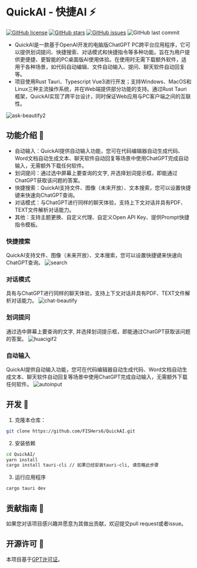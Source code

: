 
# QuickAI - 快捷AI ⚡

[![GitHub license](https://img.shields.io/github/license/FISHers6/QuickAI?color=%238888FF)](https://github.com/FISHers6/QuickAI/blob/master/LICENSE) [![GitHub stars](https://img.shields.io/github/stars/FISHers6/QuickAI?color=yellow&style=social)](https://github.com/FISHers6/QuickAI/stargazers) [![GitHub issues](https://img.shields.io/github/issues/FISHers6/QuickAI?color=red)](https://github.com/FISHers6/QuickAI/issues) ![GitHub last commit](https://img.shields.io/github/last-commit/FISHers6/QuickAI?color=brightgreen)

- QuickAI是一款基于OpenAI开发的电脑版ChatGPT PC跨平台应用程序，它可以提供划词提问、快捷搜索、对话模式和快捷指令等多种功能。旨在为用户提供更便捷、更智能的PC桌面版AI使用体验。在使用时无需下载额外软件，适用于各种场景，如代码自动编辑、文件自动输入、提问、聊天软件自动回复等。
- 项目使用Rust Tauri、Typescript Vue3进行开发；支持Windows、MacOS和Linux三种主流操作系统，并在Web端提供部分功能的支持。通过Rust Tauri框架，QuickAI实现了跨平台设计，同时保证Web应用与PC客户端之间的互联性。

![ask-beautify2](https://user-images.githubusercontent.com/64670884/236515711-19ce7e4c-55fa-43b3-aee5-980617a41cca.png)

## 功能介绍 📝

- 自动输入：QuickAI提供自动输入功能，您可在代码编辑器自动生成代码、Word文档自动生成文本、聊天软件自动回复等场景中使用ChatGPT完成自动输入，无需额外下载任何软件。
- 划词提问：通过选中屏幕上要查询的文字, 并选择划词提示框，即能通过ChatGPT获取该问题的答案。
- 快捷搜索：QuickAI支持文件、图像（未来开放）、文本搜索，您可以设置快捷键来快速向ChatGPT查询。
- 对话模式：与ChatGPT进行同样的聊天体验，支持上下文对话并具有PDF、TEXT文件解析对话能力。
- 其他：支持主题更换、自定义代理、自定义Open API Key、提供Prompt快捷指令模板。


### 快捷搜索
QuickAI支持文件、图像（未来开放）、文本搜索，您可以设置快捷键来快速向ChatGPT查询。
![search](https://user-images.githubusercontent.com/64670884/236515941-08e3535f-5ddf-4ee7-9a63-3d62e7f9b291.png)

### 对话模式
具有与ChatGPT进行同样的聊天体验，支持上下文对话并具有PDF、TEXT文件解析对话能力。
![chat-beautify](https://user-images.githubusercontent.com/64670884/236515767-dfeb1e2c-d8a5-453e-b11f-8c0d5f2ab3b3.png)

### 划词提问
通过选中屏幕上要查询的文字, 并选择划词提示框，即能通过ChatGPT获取该问题的答案。
![huacigif2](https://user-images.githubusercontent.com/64670884/236516177-dfee16a5-bf16-4cc4-9359-cbb3abbd9f8f.gif)

### 自动输入
QuickAI提供自动输入功能，您可在代码编辑器自动生成代码、Word文档自动生成文本、聊天软件自动回复等场景中使用ChatGPT完成自动输入，无需额外下载任何软件。
![autoinput](https://user-images.githubusercontent.com/64670884/236518157-cd3295ef-1c01-426f-9c5c-d2d0860fd03c.gif)


## 开发 🚀

1. 克隆本仓库：

```sh
git clone https://github.com/FISHers6/QuickAI.git
```

2. 安装依赖

```sh
cd QuickAI/
yarn install
cargo install tauri-cli // 如果已经安装tauri-cli, 请忽略此步骤
```

3. 运行应用程序

```sh
cargo tauri dev
```

## 贡献指南 🤝

如果您对该项目感兴趣并愿意为其做出贡献，欢迎提交pull request或者issue。

## 开源许可 📜

本项目基于[GPT许可证](https://github.com/FISHers6/QuickAI/blob/master/LICENSE)。
